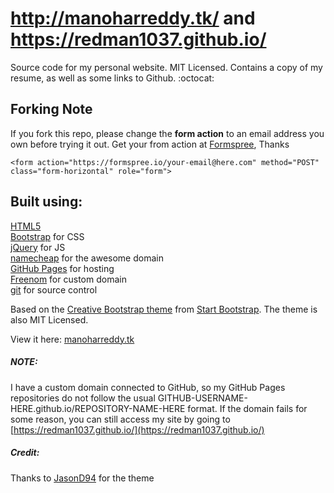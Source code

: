 http://manoharreddy.tk/   and https://redman1037.github.io/
================================================================================

Source code for my personal website. MIT Licensed. Contains a copy of my resume,
as well as some links to Github. :octocat:

## Forking Note

If you fork this repo, please change the **form action** to an email address you own before trying it out. Get your from action at [Formspree](https://formspree.io/), Thanks

```
<form action="https://formspree.io/your-email@here.com" method="POST" class="form-horizontal" role="form">
```

Built using:
--------------------------------------------------------------------------------
[HTML5](https://developers.google.com/web/)  
[Bootstrap](http://getbootstrap.com/) for CSS  
[jQuery](https://jquery.com/) for JS  
[namecheap](https://www.namecheap.com/) for the awesome domain  
[GitHub Pages](https://pages.github.com/) for hosting  
[Freenom](https://www.freenom.com/en/index.html?lang=en) for custom domain  
[git](https://git-scm.com/) for source control

Based on the
[Creative Bootstrap theme](http://startbootstrap.com/template-overviews/creative/)
from [Start Bootstrap](http://startbootstrap.com/).
The theme is also MIT Licensed.

View it here: [manoharreddy.tk](http://manoharreddy.tk/)

##### NOTE:

I have a custom domain connected to GitHub, so my GitHub Pages repositories
do not follow the usual GITHUB-USERNAME-HERE.github.io/REPOSITORY-NAME-HERE format.
If the domain fails for some reason, you can still access my site by going to
[https://redman1037.github.io/](https://redman1037.github.io/)

##### Credit:

Thanks to [JasonD94](https://github.com/JasonD94/jasond94.github.io) for the theme
